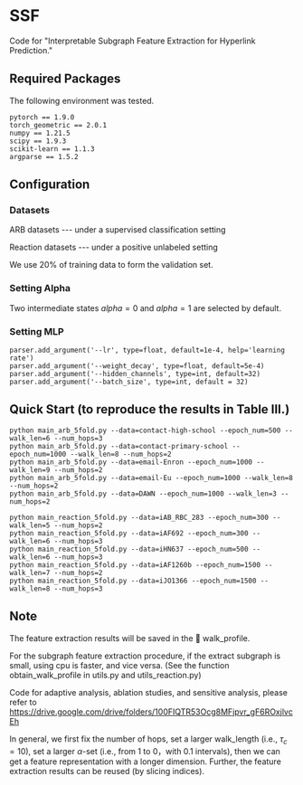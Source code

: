 # SSF
Code for "Interpretable Subgraph Feature Extraction for Hyperlink Prediction."


## Required Packages

The following environment was tested.
```
pytorch == 1.9.0
torch_geometric == 2.0.1
numpy == 1.21.5
scipy == 1.9.3
scikit-learn == 1.1.3
argparse == 1.5.2
```



## Configuration

### Datasets

ARB datasets --- under a supervised classification setting

Reaction datasets --- under a positive unlabeled setting

We use 20% of training data to form the validation set.


### Setting Alpha

Two intermediate states $alpha = 0$ and $alpha = 1$ are selected by default.

### Setting MLP
```
parser.add_argument('--lr', type=float, default=1e-4, help='learning rate')
parser.add_argument('--weight_decay', type=float, default=5e-4)
parser.add_argument('--hidden_channels', type=int, default=32)
parser.add_argument('--batch_size', type=int, default = 32)
```


## Quick Start (to reproduce the results in Table III.)
```
python main_arb_5fold.py --data=contact-high-school --epoch_num=500 --walk_len=6 --num_hops=3
python main_arb_5fold.py --data=contact-primary-school --epoch_num=1000 --walk_len=8 --num_hops=2
python main_arb_5fold.py --data=email-Enron --epoch_num=1000 --walk_len=9 --num_hops=2
python main_arb_5fold.py --data=email-Eu --epoch_num=1000 --walk_len=8 --num_hops=2
python main_arb_5fold.py --data=DAWN --epoch_num=1000 --walk_len=3 --num_hops=2

python main_reaction_5fold.py --data=iAB_RBC_283 --epoch_num=300 --walk_len=5 --num_hops=2
python main_reaction_5fold.py --data=iAF692 --epoch_num=300 --walk_len=6 --num_hops=3
python main_reaction_5fold.py --data=iHN637 --epoch_num=500 --walk_len=6 --num_hops=3
python main_reaction_5fold.py --data=iAF1260b --epoch_num=1500 --walk_len=7 --num_hops=2
python main_reaction_5fold.py --data=iJO1366 --epoch_num=1500 --walk_len=8 --num_hops=3
```

## Note

The feature extraction results will be saved in the 📁 walk_profile.

For the subgraph feature extraction procedure, if the extract subgraph is small, using cpu is faster, and vice versa. (See the function obtain_walk_profile in utils.py and utils_reaction.py)

Code for adaptive analysis, ablation studies, and sensitive analysis, please refer to https://drive.google.com/drive/folders/100FIQTR53Ocg8MFjpvr_gF6ROxjlvcEh

In general, we first fix the number of hops, set a larger walk_length (i.e., $\tau_c=10$), set a larger $\alpha$-set (i.e., from 1 to 0，with 0.1 intervals), then we can get a feature representation with a longer dimension. Further, the feature extraction results can be reused (by slicing indices).







